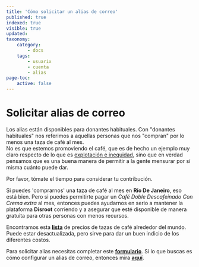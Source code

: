 ```yaml
---
title: 'Cómo solicitar un alias de correo'
published: true
indexed: true
visible: true
updated:
taxonomy:
    category:
        - docs
    tags:
        - usuarix
        - cuenta
        - alias
page-toc:
    active: false
---
```


# Solicitar alias de correo

Los alias están disponibles para donantes habituales. Con "donantes habituales" nos referimos a aquellas personas que nos "compran" por lo menos una taza de café al mes.<br>
No es que estemos promoviendo el café, que es de hecho un ejemplo muy claro respecto de lo que es [explotación e inequidad](http://thesourcefilm.com/), sino que en verdad pensamos que es una buena manera de permitir a la gente mensurar por sí misma cuánto puede dar.

Por favor, tómate el tiempo para considerar tu contribución.

Si puedes 'comprarnos' una taza de café al mes en **Río De Janeiro**, eso está bien. Pero si puedes permitirte pagar un *Café Doble Descafeinado Con Crema extra* al mes, entonces puedes ayudarnos en serio a mantener la plataforma **Disroot** corriendo y a asegurar que esté disponible de manera gratuita para otras personas con menos recursos.

Encontramos esta [**lista**](https://www.caffesociety.co.uk/blog/the-cheapest-cities-in-the-world-for-a-cup-of-coffee) de precios de tazas de café alrededor del mundo. Puede estar desactualizada, pero sirve para dar un buen indicio de los diferentes costos.

Para solicitar alias necesitas completar este [**formulario**](https://disroot.org/es/forms/alias-request-form).
Si lo que buscas es cómo configurar un alias de correo, entonces mira [**aquí**](/tutorials/email/alias).

